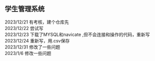 ## 学生管理系统
2023/12/21 有考核，建个仓库先<br>
2023/12/22 尝试写<br>
2023/12/23 下载了MYSQL和navicate ,但不会连接和操作的代码，重新写<br>
2023/12/24 重新写，用.csv保存<br>
2023/12/31 修改了一些问题<br>
2023/1/6 修改一些问题
